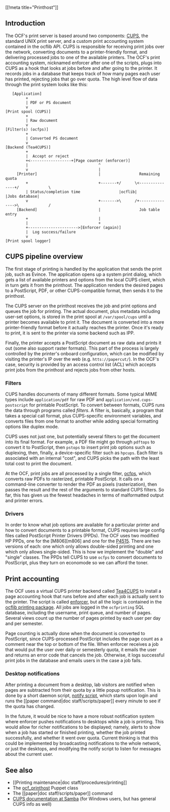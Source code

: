 [[!meta title="Printhost"]]

## Introduction

The OCF's print server is based around two components: [CUPS][cups], the
standard UNIX print server, and a custom print accounting system contained in
the ocflib API. CUPS is responsible for receiving print jobs over the network,
converting documents to a printer-friendly format, and delivering processed
jobs to one of the available printers. The OCF's print accounting system,
nicknamed enforcer after one of the scripts, plugs into CUPS as a hook that
looks at jobs before and after going to the printer. It records jobs in a
database that keeps track of how many pages each user has printed, rejecting
jobs that go over quota. The high level flow of data through the print system
looks like this:

```
   [Application]
         +
         | PDF or PS document
         v
[Print spool (CUPS)]
         +
         | Raw document
         v
[Filter(s) (ocfps)]
         +
         | Converted PS document
         v
[Backend (Tea4CUPS)]
         +
         |  Accept or reject
         +<------------------+[Page counter (enforcer)]
         |                               ^
         v                               |
     [Printer]                           |                 Remaining quota
         +                               +-------+/      \<---------------+/             \
         | Status/completion time                 |ocflib|                 |Jobs database|
         v                               +------->\      /+--------------->\             /
     [Backend]                           |                 Job table entry
         +                               |
         |                               +
         +---------------------->[Enforcer (again)]
         |  Log success/failure
         v
[Print spool logger]
```

[cups]: https://www.cups.org/documentation.html


## CUPS pipeline overview

The first stage of printing is handled by the application that sends the print
job, such as Evince. The application opens up a system print dialog, which gets
a list of available printers and options from the local CUPS client, which in
turn gets it from the printhost. The application renders the desired pages to a
PostScript, PDF, or other CUPS-compatible format, then sends it to the
printhost.

The CUPS server on the printhost receives the job and print options and queues
the job for printing. The actual document, plus metadata including user-set
options, is stored in the print spool at `/var/spool/cups` until a printer
becomes available to print it. The document is converted into a more
printer-friendly format before it actually reaches the printer. Once it's ready
to print, it is sent to the printer via some backend such as IPP.

Finally, the printer accepts a PostScript document as raw data and prints it
out (some also support raster formats). This part of the process is largely
controlled by the printer's onboard configuration, which can be modified by
visiting the printer's IP over the web (e.g. `htts://papercut/`). In the OCF's
case, security is provided by an access control list (ACL) which accepts print
jobs from the printhost and rejects jobs from other hosts.


### Filters

CUPS handles documents of many different formats. Some typical MIME types
include `application/pdf` for raw PDF and `application/vnd.cups-postscript` for
printable PostScript. To convert between formats, CUPS runs the data through
programs called _filters_. A filter is, basically, a program that takes a
special call format, plus CUPS-specific environment variables, and converts
files from one format to another while adding special formatting options like
duplex mode.

CUPS uses not just one, but potentially several filters to get the document
into its final format. For example, a PDF file might go through `pdftops` to
convert it to PostScript, then `pstops` to insert print job options such as
duplexing, then, finally, a device-specific filter such as `hpcups`. Each
filter is associated with an internal "cost", and CUPS picks the path with the
least total cost to print the document.

At the OCF, print jobs are all processed by a single filter, [ocfps][ocfps],
which converts raw PDFs to rasterized, printable PostScript. It calls on a
command-line converter to render the PDF as pixels (rasterization), then passes
the result and the rest of the arguments to standard CUPS filters. So far, this
has given us the fewest headaches in terms of malformatted output and printer
errors.

[ocfps]: https://github.com/ocf/puppet/blob/master/modules/ocf_printhost/files/ocfps


### Drivers

In order to know what job options are available for a particular printer and
how to convert documents to a printable format, CUPS requires large config
files called PostScript Printer Drivers (PPDs). The OCF uses two modified HP
PPDs, one for the [M806][m806] and one for the [P4515][p4515]. There are two
versions of each: one which only allows double-sided printing and one which
only allows single-sided. This is how we implement the "double" and "single"
classes. The PPDs tell CUPS to use `ocfps` to convert documents to PostScript,
plus they turn on economode so we can afford the toner.

[m805]: https://github.com/ocf/puppet/blob/master/modules/ocf_printhost/templates/cups/ppd/m806.ppd.epp
[p4515]: https://github.com/ocf/puppet/blob/master/modules/ocf_printhost/templates/cups/ppd/p4515.ppd.epp


## Print accounting

The OCF uses a virtual CUPS printer backend called [Tea4CUPS][Tea4CUPS] to
install a page accounting hook that runs before and after each job is actually
sent to the printer. The script is called [enforcer][enforcer], but all the
logic is contained in the [ocflib printing package][ocflib.printing]. All jobs
are logged in the `ocfprinting` SQL database, including the username, print
queue, and number of pages. Several views count up the number of pages printed
by each user per day and per semester.

Page counting is actually done when the document is converted to PostScript,
since CUPS-processed PostScript includes the page count as a comment near the
top or bottom of the file. When enforcer receives a job that would put the user
over daily or semesterly quota, it emails the user and returns an error code
that cancels the job. Otherwise, it logs successful print jobs in the database
and emails users in the case a job fails.

[Tea4CUPS]: https://wiki.debian.org/Tea4CUPS
[enforcer]: https://github.com/ocf/puppet/blob/master/modules/ocf_printhost/files/enforcer
[ocflib.printing]: https://github.com/ocf/ocflib/tree/master/ocflib/printing


### Desktop notifications

After printing a document from a desktop, lab visitors are notified when pages
are subtracted from their quota by a little popup notification. This is done by
a short daemon script, [notify script][notify], which starts upon login and
runs the [[paper command|doc staff/scripts/paper]] every minute to see if the
quota has changed.

In the future, it would be nice to have a more robust notification system where
enforcer pushes notifications to desktops while a job is printing. This would
allow for richer notifications to be displayed; namely, alerts to show when
a job has started or finished printing, whether the job printed successfully,
and whether it went over quota. Current thinking is that this could be
implemented by broadcasting notifications to the whole network, or just the
desktops, and modifying the notify script to listen for messages about the
current user.

[notify]: https://github.com/ocf/puppet/blob/master/modules/ocf_desktop/files/xsession/notify


## See also

- [[Printing maintenance|doc staff/procedures/printing]]
- The [ocf\_printhost][ocf_printhost] Puppet class
- The [[paper|doc staff/scripts/paper]] command
- [CUPS documentation at Samba][cups-samba] (for Windows users, but has general
  CUPS info as well)

[ocf_printhost]: https://github.com/ocf/puppet/tree/master/modules/ocf_printhost
[cups-samba]: https://www.samba.org/samba/docs/man/Samba-HOWTO-Collection/CUPS-printing.html
